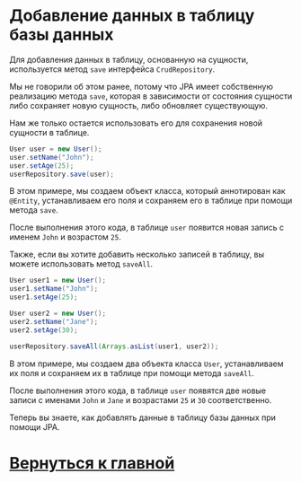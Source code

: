 # Добавление данных в таблицу базы данных

Для добавления данных в таблицу, основанную на сущности, используется метод `save` интерфейса `CrudRepository`.

Мы не говорили об этом ранее, потому что JPA имеет собственную реализацию метода `save`, которая в зависимости от состояния сущности либо сохраняет новую сущность, либо обновляет существующую.

Нам же только остается использовать его для сохранения новой сущности в таблице.

```java
User user = new User();
user.setName("John");
user.setAge(25);
userRepository.save(user);
```

В этом примере, мы создаем объект класса, который аннотирован как `@Entity`, устанавливаем его поля и сохраняем его в таблице при помощи метода `save`.

После выполнения этого кода, в таблице `user` появится новая запись с именем `John` и возрастом `25`.

Также, если вы хотите добавить несколько записей в таблицу, вы можете использовать метод `saveAll`.

```java
User user1 = new User();
user1.setName("John");
user1.setAge(25);

User user2 = new User();
user2.setName("Jane");
user2.setAge(30);

userRepository.saveAll(Arrays.asList(user1, user2));
```

В этом примере, мы создаем два объекта класса `User`, устанавливаем их поля и сохраняем их в таблице при помощи метода `saveAll`.

После выполнения этого кода, в таблице `user` появятся две новые записи с именами `John` и `Jane` и возрастами `25` и `30` соответственно.

Теперь вы знаете, как добавлять данные в таблицу базы данных при помощи JPA.

# [**Вернуться к главной**](what-is-crud.md)